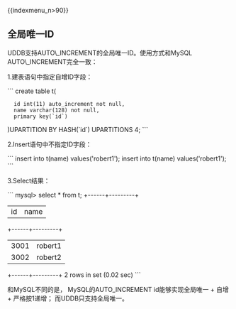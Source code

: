 {{indexmenu_n>90}}

## 全局唯一ID

UDDB支持AUTO\\\_INCREMENT的全局唯一ID。使用方式和MySQL AUTO\\\_INCREMENT完全一致：

1.建表语句中指定自增ID字段：

\`\`\` create table t(

``` 
  id int(11) auto_increment not null,
  name varchar(128) not null,
  primary key(`id`)
```

)UPARTITION BY HASH(\`id\`) UPARTITIONS 4; \`\`\`

2.Insert语句中不指定ID字段：

\`\`\` insert into t(name) values('robert1'); insert into t(name)
values('robert1'); \`\`\`

3.Select结果：

\`\`\` mysql\> select \* from t; +------+---------+

|    |      |
| -- | ---- |
| id | name |

\+------+---------+

|      |         |
| ---- | ------- |
| 3001 | robert1 |
| 3002 | robert2 |

\+------+---------+ 2 rows in set (0.02 sec) \`\`\`

和MySQL不同的是， MySQL的AUTO\_INCREMENT id能够实现全局唯一 + 自增 + 严格按1递增；
而UDDB只支持全局唯一。
